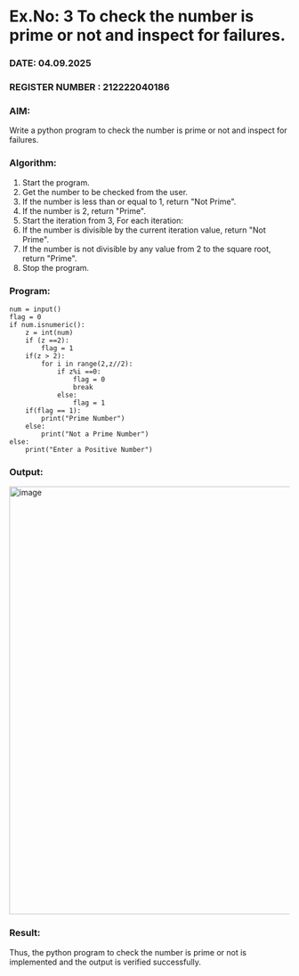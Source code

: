 # Ex.No: 3 To check the number is prime or not and inspect for failures.
 
### DATE: 04.09.2025                                                                            
### REGISTER NUMBER : 212222040186
### AIM: 
Write a python program to check the number is prime or not and inspect for failures.
 
### Algorithm:
1. Start the program.
2. Get the number to be checked from the user.
3. If the number is less than or equal to 1, return "Not Prime".
4. If the number is 2, return "Prime".
5. Start the iteration from 3, For each iteration:
6. If the number is divisible by the current iteration value, return "Not Prime".
7. If the number is not divisible by any value from 2 to the square root, return "Prime".
8. Stop the program.

### Program:
```
num = input() 
flag = 0 
if num.isnumeric(): 
    z = int(num) 
    if (z ==2): 
        flag = 1 
    if(z > 2): 
        for i in range(2,z//2): 
            if z%i ==0: 
                flag = 0 
                break  
            else: 
                flag = 1 
    if(flag == 1): 
        print("Prime Number") 
    else: 
        print("Not a Prime Number") 
else: 
    print("Enter a Positive Number")
```
### Output:

<img width="1360" height="768" alt="image" src="https://github.com/user-attachments/assets/97e5a8d2-5e5e-4d80-8f3f-bded643becff" />



### Result:
Thus, the python program to check the number is prime or not is implemented and the output is verified successfully.
